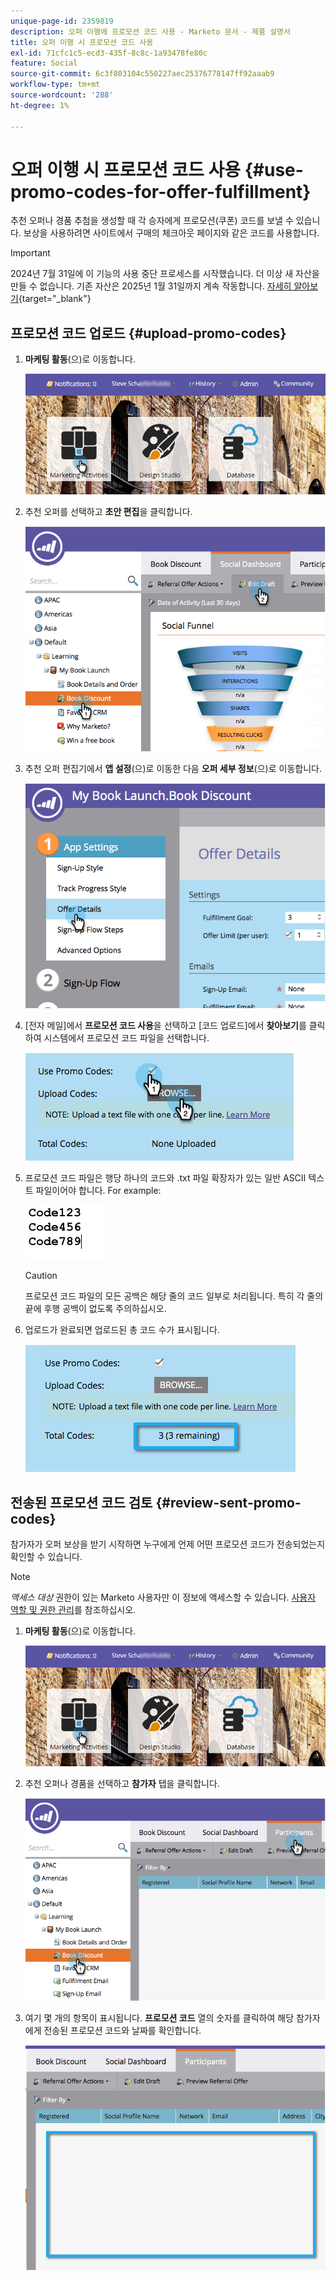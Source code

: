 ```yaml
---
unique-page-id: 2359819
description: 오퍼 이행에 프로모션 코드 사용 - Marketo 문서 - 제품 설명서
title: 오퍼 이행 시 프로모션 코드 사용
exl-id: 71cfc1c5-ecd3-435f-8c8c-1a93478fe80c
feature: Social
source-git-commit: 6c3f803104c550227aec25376778147ff92aaab9
workflow-type: tm+mt
source-wordcount: '288'
ht-degree: 1%

---
```


# 오퍼 이행 시 프로모션 코드 사용 {#use-promo-codes-for-offer-fulfillment}

추천 오퍼나 경품 추첨을 생성할 때 각 승자에게 프로모션(쿠폰) 코드를 보낼 수 있습니다. 보상을 사용하려면 사이트에서 구매의 체크아웃 페이지와 같은 코드를 사용합니다.

>[!IMPORTANT]
>
>2024년 7월 31일에 이 기능의 사용 중단 프로세스를 시작했습니다. 더 이상 새 자산을 만들 수 없습니다. 기존 자산은 2025년 1월 31일까지 계속 작동합니다. [자세히 알아보기](https://nation.marketo.com/t5/employee-blogs/marketo-engage-social-features-deprecation/ba-p/351977){target="_blank"}

## 프로모션 코드 업로드 {#upload-promo-codes}

1. **마케팅 활동**(으)로 이동합니다.

   ![](assets/login-marketing-activities-2.png)

1. 추천 오퍼를 선택하고 **초안 편집**&#x200B;을 클릭합니다.

   ![](assets/image2015-4-22-11-3a16-3a45.png)

1. 추천 오퍼 편집기에서 **앱 설정**(으)로 이동한 다음 **오퍼 세부 정보**(으)로 이동합니다.

   ![](assets/image2015-4-22-11-3a23-3a39.png)

1. [전자 메일]에서 **프로모션 코드 사용**&#x200B;을 선택하고 [코드 업로드]에서 **찾아보기**&#x200B;를 클릭하여 시스템에서 프로모션 코드 파일을 선택합니다.

   ![](assets/image2015-4-22-12-3a52-3a43.png)

1. 프로모션 코드 파일은 행당 하나의 코드와 .txt 파일 확장자가 있는 일반 ASCII 텍스트 파일이어야 합니다. For example:

   ![](assets/image2015-4-22-13-3a2-3a23.png)

   >[!CAUTION]
   >
   >프로모션 코드 파일의 모든 공백은 해당 줄의 코드 일부로 처리됩니다. 특히 각 줄의 끝에 후행 공백이 없도록 주의하십시오.

1. 업로드가 완료되면 업로드된 총 코드 수가 표시됩니다.

   ![](assets/image2015-4-22-13-3a8-3a31.png)

## 전송된 프로모션 코드 검토 {#review-sent-promo-codes}

참가자가 오퍼 보상을 받기 시작하면 누구에게 언제 어떤 프로모션 코드가 전송되었는지 확인할 수 있습니다.

>[!NOTE]
>
>_액세스 대상_ 권한이 있는 Marketo 사용자만 이 정보에 액세스할 수 있습니다. [사용자 역할 및 권한 관리](/help/marketo/product-docs/administration/users-and-roles/managing-user-roles-and-permissions.md)를 참조하십시오.

1. **마케팅 활동**(으)로 이동합니다.

   ![](assets/login-marketing-activities-2.png)

1. 추천 오퍼나 경품을 선택하고 **참가자** 탭을 클릭합니다.

   ![](assets/image2015-4-22-11-3a36-3a22.png)

1. 여기 몇 개의 항목이 표시됩니다. **프로모션 코드** 열의 숫자를 클릭하여 해당 참가자에게 전송된 프로모션 코드와 날짜를 확인합니다.

   ![](assets/image2015-4-22-11-3a36-3a43.png)
